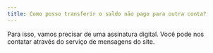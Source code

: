 ```yaml
---
title: Como posso transferir o saldo não pago para outra conta?
---
```


Para isso, vamos precisar de uma assinatura digital. Você pode nos contatar através do serviço de mensagens do site.